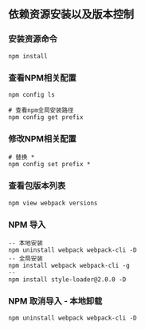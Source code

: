 ## 依赖资源安装以及版本控制

### 安装资源命令

`npm install`

### 查看NPM相关配置

```shell
npm config ls

# 查看npm全局安装路径
npm config get prefix	
```

### 修改NPM相关配置

```shell
# 替换 * 
npm config set prefix * 
```

### 查看包版本列表

```shell
npm view webpack versions
```



### NPM 导入

```
-- 本地安装
npm uninstall webpack webpack-cli -D
-- 全局安装
npm install webpack webpack-cli -g
--
npm install style-loader@2.0.0 -D
```



### NPM 取消导入 - 本地卸载

```undefined
npm uninstall webpack webpack-cli -D
```

